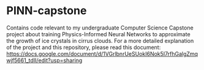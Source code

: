 # PINN-capstone
Contains code relevant to my undergraduate Computer Science Capstone project about training Physics-Informed Neural Networks to approximate the growth of ice crystals in cirrus clouds. For a more detailed explanation of the project and this repository, please read this document: https://docs.google.com/document/d/1VGrlbnrUeSUokI6Nok5I7rfhGalgZmqwjf5661_tdII/edit?usp=sharing


